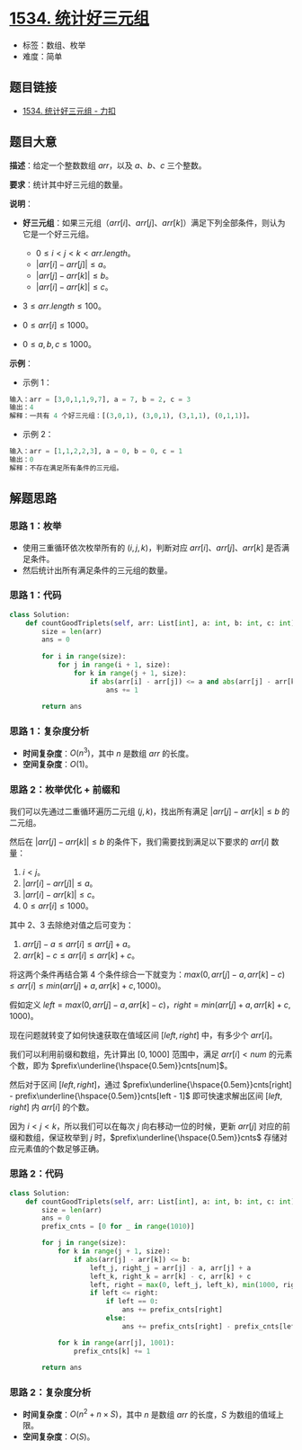 # [1534. 统计好三元组](https://leetcode.cn/problems/count-good-triplets/)

- 标签：数组、枚举
- 难度：简单

## 题目链接

- [1534. 统计好三元组 - 力扣](https://leetcode.cn/problems/count-good-triplets/)

## 题目大意

**描述**：给定一个整数数组 $arr$，以及 $a$、$b$、$c$ 三个整数。

**要求**：统计其中好三元组的数量。

**说明**：

- **好三元组**：如果三元组（$arr[i]$、$arr[j]$、$arr[k]$）满足下列全部条件，则认为它是一个好三元组。
  - $0 \le i < j < k < arr.length$。
  - $| arr[i] - arr[j] | \le a$。
  - $| arr[j] - arr[k] | \le b$。
  - $| arr[i] - arr[k] | \le c$。

- $3 \le arr.length \le 100$。
- $0 \le arr[i] \le 1000$。
- $0 \le a, b, c \le 1000$。

**示例**：

- 示例 1：

```python
输入：arr = [3,0,1,1,9,7], a = 7, b = 2, c = 3
输出：4
解释：一共有 4 个好三元组：[(3,0,1), (3,0,1), (3,1,1), (0,1,1)]。
```

- 示例 2：

```python
输入：arr = [1,1,2,2,3], a = 0, b = 0, c = 1
输出：0
解释：不存在满足所有条件的三元组。
```

## 解题思路

### 思路 1：枚举

- 使用三重循环依次枚举所有的 $(i, j, k)$，判断对应 $arr[i]$、$arr[j]$、$arr[k]$ 是否满足条件。
- 然后统计出所有满足条件的三元组的数量。

### 思路 1：代码

```python
class Solution:
    def countGoodTriplets(self, arr: List[int], a: int, b: int, c: int) -> int:
        size = len(arr)
        ans = 0
        
        for i in range(size):
            for j in range(i + 1, size):
                for k in range(j + 1, size):
                    if abs(arr[i] - arr[j]) <= a and abs(arr[j] - arr[k]) <= b and abs(arr[i] - arr[k]) <= c:
                        ans += 1
        
        return ans
```

### 思路 1：复杂度分析

- **时间复杂度**：$O(n^3)$，其中 $n$ 是数组 $arr$ 的长度。
- **空间复杂度**：$O(1)$。

### 思路 2：枚举优化 + 前缀和

我们可以先通过二重循环遍历二元组 $(j, k)$，找出所有满足 $| arr[j] - arr[k] | \le b$ 的二元组。

然后在 $| arr[j] - arr[k] | \le b$ 的条件下，我们需要找到满足以下要求的 $arr[i]$ 数量：

1. $i < j$。
2. $| arr[i] - arr[j] | \le a$。
3. $| arr[i] - arr[k] | \le c$。
4. $0 \le arr[i] \le 1000$。

其中 $2$、$3$ 去除绝对值之后可变为：

1. $arr[j] - a \le arr[i] \le arr[j] + a$。
2. $arr[k] - c \le arr[i] \le arr[k] + c$。

将这两个条件再结合第 $4$ 个条件综合一下就变为：$max(0, arr[j] - a, arr[k] - c) \le arr[i] \le min(arr[j] + a, arr[k] + c, 1000)$。

假如定义 $left = max(0, arr[j] - a, arr[k] - c)$，$right = min(arr[j] + a, arr[k] + c, 1000)$。

现在问题就转变了如何快速获取在值域区间 $[left, right]$ 中，有多少个 $arr[i]$。

我们可以利用前缀和数组，先计算出 $[0, 1000]$ 范围中，满足 $arr[i] < num$ 的元素个数，即为 $prefix\underline{\hspace{0.5em}}cnts[num]$。

然后对于区间 $[left, right]$，通过 $prefix\underline{\hspace{0.5em}}cnts[right] - prefix\underline{\hspace{0.5em}}cnts[left - 1]$ 即可快速求解出区间 $[left, right]$ 内 $arr[i]$ 的个数。

因为 $i < j < k$，所以我们可以在每次 $j$ 向右移动一位的时候，更新 $arr[j]$ 对应的前缀和数组，保证枚举到 $j$ 时，$prefix\underline{\hspace{0.5em}}cnts$ 存储对应元素值的个数足够正确。

### 思路 2：代码

```python
class Solution:
    def countGoodTriplets(self, arr: List[int], a: int, b: int, c: int) -> int:
        size = len(arr)
        ans = 0
        prefix_cnts = [0 for _ in range(1010)]

        for j in range(size):
            for k in range(j + 1, size):
                if abs(arr[j] - arr[k]) <= b:
                    left_j, right_j = arr[j] - a, arr[j] + a
                    left_k, right_k = arr[k] - c, arr[k] + c
                    left, right = max(0, left_j, left_k), min(1000, right_j, right_k)
                    if left <= right:
                        if left == 0:
                            ans += prefix_cnts[right]
                        else:
                            ans += prefix_cnts[right] - prefix_cnts[left - 1]

            for k in range(arr[j], 1001):
                prefix_cnts[k] += 1
        
        return ans
```

### 思路 2：复杂度分析

- **时间复杂度**：$O(n^2 + n \times S)$，其中 $n$ 是数组 $arr$ 的长度，$S$ 为数组的值域上限。
- **空间复杂度**：$O(S)$。


